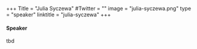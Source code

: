 +++
Title = "Julia Syczewa"
#Twitter = ""
image = "julia-syczewa.png"
type = "speaker"
linktitle = "julia-syczewa"
+++

#### Speaker

tbd
